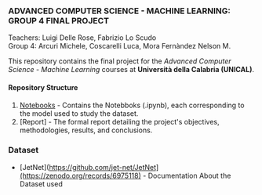 ### ADVANCED COMPUTER SCIENCE - MACHINE LEARNING: GROUP 4 FINAL PROJECT    
Teachers: Luigi Delle Rose, Fabrizio Lo Scudo  
Group 4: Arcuri Michele, Coscarelli Luca, Mora Fernàndez Nelson M.  

This repository contains the final project for the *Advanced Computer Science - Machine Learning* courses at **Università della Calabria (UNICAL)**.  

#### Repository Structure  
1. [Notebooks](https://github.com/lucaCosca/JetNet-Group4/tree/a63d110eddd8be94f9ca184d3875bf2326895082/Notebooks) - Contains the Notebboks (.ipynb), each corresponding to the model used to study the dataset.
2. [Report] - The formal report detailing the project's objectives, methodologies, results, and conclusions.

### Dataset 
- [JetNet](https://github.com/jet-net/JetNet](https://zenodo.org/records/6975118) - Documentation About the Dataset used




